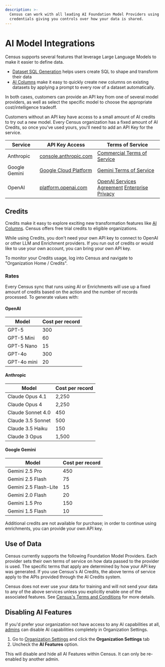 ```yaml
---
description: >-
  Census can work with all leading AI Foundation Model Providers using your
  credentials giving you controls over how your data is shared.
---
```


# AI Model Integrations

Census supports several features that leverage Large Language Models to make it easier to define data.&#x20;

* [Dataset SQL Generation](../datasets/overview/mesh-datasets.md) helps users create SQL to shape and transform their data&#x20;
* [AI Columns](../datasets/smart-columns/ai-columns/) make it easy to quickly create new columns on existing datasets by applying a prompt to every row of a dataset automatically.

In both cases, customers can provide an API key from one of several model providers, as well as select the specific model to choose the appropriate cost/intelligence tradeoff.&#x20;

Customers without an API key have access to a small amount of AI credits to try out a new model. Every Census organization has a fixed amount of AI Credits, so once you've used yours, you'll need to add an API Key for the service.

| Service       | API Key Access                                                         | Terms of Service                                                                                                                          |
| ------------- | ---------------------------------------------------------------------- | ----------------------------------------------------------------------------------------------------------------------------------------- |
| Anthropic     | [console.anthropic.com](https://console.anthropic.com/)                | [Commercial Terms of Service](https://www.anthropic.com/legal/commercial-terms)                                                           |
| Google Gemini | [Google Cloud Platform](https://ai.google.dev/gemini-api/docs/api-key) | [Gemini Terms of Service](https://ai.google.dev/gemini-api/terms)                                                                         |
| OpenAI        | [platform.openai.com](https://platform.openai.com/api-keys)            | [OpenAI Services Agreement](https://openai.com/policies/services-agreement/) [Enterprise Privacy](https://openai.com/enterprise-privacy/) |

## Credits

Credits make it easy to explore exciting new transformation features like [AI Columns](../datasets/smart-columns/ai-columns/). Census offers free trial credits to eligible organizations.&#x20;

While using Credits, you don't need your own API key to connect to OpenAI or other LLM and Enrichment providers. If you run out of credits or would like to use your own account, you can bring your own API key.&#x20;

To monitor your Credits usage, log into Census and navigate to "Organization Home / Credits".

### Rates

Every Census sync that runs using AI or Enrichments will use up a fixed amount of credits based on the action and the number of records processed. To generate values with:

#### OpenAI

| Model             | Cost per record |
| ----------------- | --------------- |
| GPT-5             | 300             |
| GPT-5 Mini        | 60              |
| GPT-5 Nano        | 15              |
| GPT-4o            | 300             |
| GPT-4o mini       | 20              |

#### Anthropic

| Model             | Cost per record |
| ----------------- | --------------- |
| Claude Opus 4.1   | 2,250           |
| Claude Opus 4     | 2,250           |
| Claude Sonnet 4.0 | 450             |
| Claude 3.5 Sonnet | 500             |
| Claude 3.5 Haiku  | 150             |
| Claude 3 Opus     | 1,500           |

#### Google Gemini

| Model             | Cost per record |
| ----------------- | --------------- |
| Gemini 2.5 Pro    | 450             |
| Gemini 2.5 Flash  | 75              |
| Gemini 2.5 Flash-Lite | 15          |
| Gemini 2.0 Flash  | 20              |
| Gemini 1.5 Pro    | 150             |
| Gemini 1.5 Flash  | 10              |

Additional credits are not available for purchase; in order to continue using enrichments, you can provide your own API key.

## Use of Data

Census currently supports the following Foundation Model Providers. Each provider sets their own terms of service on how data passed to the provider is used. The specific terms that apply are determined by how your API key was generated. If you use Census's AI Credits, the above terms of service apply to the APIs provided through the AI Credits system.&#x20;

Census does not ever use your data for training and will not send your data to any of the above services unless you explicitly enable one of the associated features. See [Census's Terms and Conditions](https://www.getcensus.com/legal/terms-conditions) for more details.

## Disabling AI Features

If you'd prefer your organization not have access to any AI capabilities at all, [admins](security-and-privacy/role-based-access-controls.md) can disable AI capabilities completely in Organization Settings.

1. Go to [Organization Settings](https://app.getcensus.com/home/organization-settings) and click the **Organization Settings** tab
2. Uncheck the **AI Features** option.

This will disable and hide all AI Features within Census. It can only be re-enabled by another admin.

